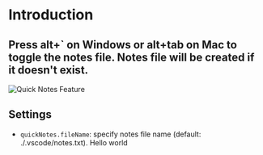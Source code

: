 # Introduction
## Press alt+` on Windows or alt+tab on Mac to toggle the notes file. Notes file will be created if it doesn't exist.

![Quick Notes Feature](assets/demo.gif)

## Settings
* `quickNotes.fileName`: specify notes file name (default: ./.vscode/notes.txt).
Hello world
